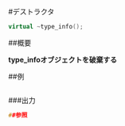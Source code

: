 #デストラクタ
```cpp
virtual ~type_info();
```

##概要

<b>type_infoオブジェクトを破棄する</b>


##例

```cpp
```

###出力

```cpp
##参照
```
